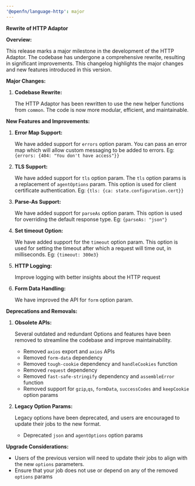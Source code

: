 ```yaml
---
'@openfn/language-http': major
---
```


**Rewrite of HTTP Adaptor**

**Overview:**

This release marks a major milestone in the development of the HTTP Adaptor. The
codebase has undergone a comprehensive rewrite, resulting in significant
improvements. This changelog highlights the major changes and new features
introduced in this version.

**Major Changes:**

1. **Codebase Rewrite:**

   The HTTP Adaptor has been rewritten to use the new helper functions from
   `common`. The code is now more modular, efficient, and maintainable.

**New Features and Improvements:**

1. **Error Map Support:**

   We have added support for `errors` option param. You can pass an error map
   which will allow custom messaging to be added to errors. Eg:
   `{errors: {404: "You don't have access"}}`

2. **TLS Support:**

   We have added support for `tls` option param. The `tls` option params is a
   replacement of `agentOptions` param. This option is used for client
   certificate authentication. Eg: `{tls: {ca: state.configuration.cert}}`

3. **Parse-As Support:**

   We have added support for `parseAs` option param. This option is used for
   overriding the default response type. Eg: `{parseAs: "json"}`

4. **Set timeout Option:**

   We have added support for the `timeout` option param. This option is used for
   setting the timeout after which a request will time out, in milliseconds. Eg:
   `{timeout: 300e3}`

5. **HTTP Logging:**

   Improve logging with better insights about the HTTP request

6. **Form Data Handling:**

   We have improved the API for `form` option param.

**Deprecations and Removals:**

1. **Obsolete APIs:**

   Several outdated and redundant Options and features have been removed to
   streamline the codebase and improve maintainability.

   - Removed `axios` export and `axios` APIs
   - Removed `form-data` dependency
   - Removed `tough-cookie` dependency and `handleCookies` function
   - Removed `request` dependency
   - Removed `fast-safe-stringify` dependency and `assembleError` function
   - Removed support for `gzip`,`qs`, `formData`, `successCodes` and
     `keepCookie` option params

2. **Legacy Option Params:**

   Legacy options have been deprecated, and users are encouraged to update their
   jobs to the new format.

   - Deprecated `json` and `agentOptions` option params

**Upgrade Considerations:**

- Users of the previous version will need to update their jobs to align with the
  new `options` parameters.
- Ensure that your job does not use or depend on any of the removed `options`
  params

